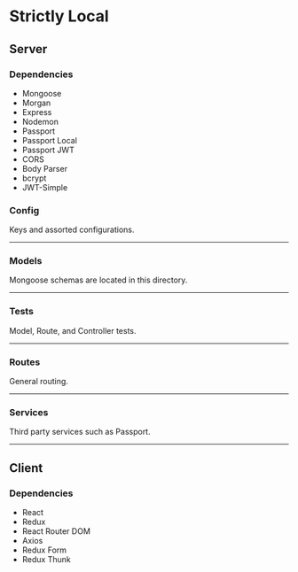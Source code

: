 # Strictly Local


## Server

### Dependencies

- Mongoose
- Morgan
- Express
- Nodemon
- Passport
- Passport Local
- Passport JWT
- CORS
- Body Parser
- bcrypt
- JWT-Simple


### Config

Keys and assorted configurations.

___

### Models

Mongoose schemas are located in this directory.

___

### Tests

Model, Route, and Controller tests.

___

### Routes

General routing.
___

### Services

Third party services such as Passport.
___


## Client


### Dependencies

- React
- Redux
- React Router DOM
- Axios
- Redux Form
- Redux Thunk